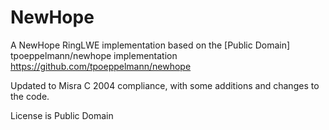 # NewHope 



A NewHope RingLWE implementation based on the [Public Domain] tpoeppelmann/newhope implementation
https://github.com/tpoeppelmann/newhope

Updated to Misra C 2004 compliance, with some additions and changes to the code.




License is Public Domain